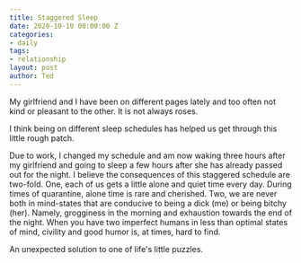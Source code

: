 ```yaml
---
title: Staggered Sleep
date: 2020-10-10 00:00:00 Z
categories:
- daily
tags:
- relationship
layout: post
author: Ted
---
```


My girlfriend and I have been on different pages lately and too often not kind or pleasant to the other. It is not always roses.

I think being on different sleep schedules has helped us get through this little rough patch.

Due to work, I changed my schedule and am now waking three hours after my girlfriend and going to sleep a few hours after she has already passed out for the night. I believe the consequences of this staggered schedule are two-fold. One, each of us gets a little alone and quiet time every day. During times of quarantine, alone time is rare and cherished. Two, we are never both in mind-states that are conducive to being a dick (me) or being bitchy (her). Namely, grogginess in the morning and exhaustion towards the end of the night. When you have two imperfect humans in less than optimal states of mind, civility and good humor is, at times, hard to find.

An unexpected solution to one of life's little puzzles.
